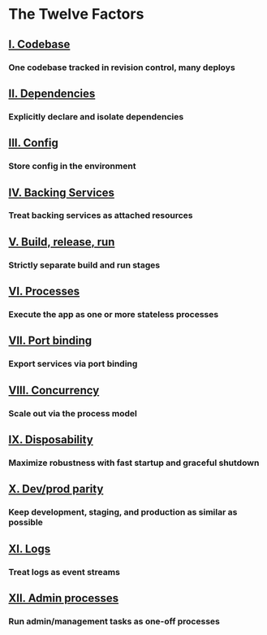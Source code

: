 # The Twelve Factors

## [I. Codebase](https://github.com/mollypi/site-reliability-engineer-handbook/tree/ba847bfb6a351eac14a0bf1f23b13fa51652f83b/codebase/README.md)

### One codebase tracked in revision control, many deploys

## [II. Dependencies](https://github.com/mollypi/site-reliability-engineer-handbook/tree/ba847bfb6a351eac14a0bf1f23b13fa51652f83b/dependencies/README.md)

### Explicitly declare and isolate dependencies

## [III. Config](https://github.com/mollypi/site-reliability-engineer-handbook/tree/ba847bfb6a351eac14a0bf1f23b13fa51652f83b/config/README.md)

### Store config in the environment

## [IV. Backing Services](https://github.com/mollypi/site-reliability-engineer-handbook/tree/ba847bfb6a351eac14a0bf1f23b13fa51652f83b/backing-services/README.md)

### Treat backing services as attached resources

## [V. Build, release, run](https://github.com/mollypi/site-reliability-engineer-handbook/tree/ba847bfb6a351eac14a0bf1f23b13fa51652f83b/build-release-run/README.md)

### Strictly separate build and run stages

## [VI. Processes](https://github.com/mollypi/site-reliability-engineer-handbook/tree/ba847bfb6a351eac14a0bf1f23b13fa51652f83b/processes/README.md)

### Execute the app as one or more stateless processes

## [VII. Port binding](https://github.com/mollypi/site-reliability-engineer-handbook/tree/ba847bfb6a351eac14a0bf1f23b13fa51652f83b/port-binding/README.md)

### Export services via port binding

## [VIII. Concurrency](https://github.com/mollypi/site-reliability-engineer-handbook/tree/ba847bfb6a351eac14a0bf1f23b13fa51652f83b/concurrency/README.md)

### Scale out via the process model

## [IX. Disposability](https://github.com/mollypi/site-reliability-engineer-handbook/tree/ba847bfb6a351eac14a0bf1f23b13fa51652f83b/disposability/README.md)

### Maximize robustness with fast startup and graceful shutdown

## [X. Dev/prod parity](https://github.com/mollypi/site-reliability-engineer-handbook/tree/ba847bfb6a351eac14a0bf1f23b13fa51652f83b/dev-prod-parity/README.md)

### Keep development, staging, and production as similar as possible

## [XI. Logs](https://github.com/mollypi/site-reliability-engineer-handbook/tree/ba847bfb6a351eac14a0bf1f23b13fa51652f83b/logs/README.md)

### Treat logs as event streams

## [XII. Admin processes](https://github.com/mollypi/site-reliability-engineer-handbook/tree/ba847bfb6a351eac14a0bf1f23b13fa51652f83b/admin-processes/README.md)

### Run admin/management tasks as one-off processes

